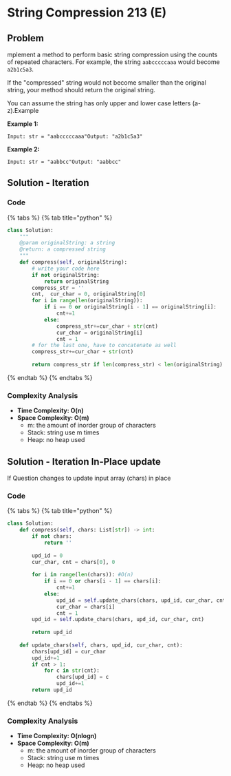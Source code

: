 # String Compression 213 \(E\)

## Problem

mplement a method to perform basic string compression using the counts of repeated characters. For example, the string `aabcccccaaa` would become `a2b1c5a3`.

If the "compressed" string would not become smaller than the original string, your method should return the original string.

You can assume the string has only upper and lower case letters \(a-z\).Example

**Example 1:**

```text
Input: str = "aabcccccaaa"Output: "a2b1c5a3"
```

**Example 2:**

```text
Input: str = "aabbcc"Output: "aabbcc"

```

## Solution - Iteration

### Code

{% tabs %}
{% tab title="python" %}
```python
class Solution:
    """
    @param originalString: a string
    @return: a compressed string
    """
    def compress(self, originalString):
        # write your code here
        if not originalString:
            return originalString
        compress_str = ''
        cnt,  cur_char = 0, originalString[0]
        for i in range(len(originalString)):
            if i == 0 or originalString[i - 1] == originalString[i]:
                cnt+=1
            else:
                compress_str+=cur_char + str(cnt)
                cur_char = originalString[i]
                cnt = 1
        # for the last one, have to concatenate as well
        compress_str+=cur_char + str(cnt)
        
        return compress_str if len(compress_str) < len(originalString) else originalString
```
{% endtab %}
{% endtabs %}

### Complexity Analysis

* **Time Complexity: O\(n\)**
* **Space Complexity: O\(m\)**
  * m: the amount of inorder group of characters
  * Stack: string use m times
  * Heap: no heap used

## Solution - Iteration In-Place update

If Question changes to update input array \(chars\) in place

### Code

{% tabs %}
{% tab title="python" %}
```python
class Solution:
    def compress(self, chars: List[str]) -> int:
        if not chars:
            return ''
        
        upd_id = 0
        cur_char, cnt = chars[0], 0
        
        for i in range(len(chars)): #O(n)
            if i == 0 or chars[i - 1] == chars[i]:
                cnt+=1
            else:
                upd_id = self.update_chars(chars, upd_id, cur_char, cnt)
                cur_char = chars[i]
                cnt = 1
        upd_id = self.update_chars(chars, upd_id, cur_char, cnt)
        
        return upd_id
    
    def update_chars(self, chars, upd_id, cur_char, cnt):
        chars[upd_id] = cur_char
        upd_id+=1
        if cnt > 1:
            for c in str(cnt):
                chars[upd_id] = c
                upd_id+=1
        return upd_id
```
{% endtab %}
{% endtabs %}

### Complexity Analysis

* **Time Complexity: O\(nlogn\)**
* **Space Complexity: O\(m\)**
  * m: the amount of inorder group of characters
  * Stack: string use m times
  * Heap: no heap used



